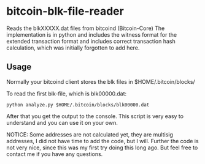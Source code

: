 # bitcoin-blk-file-reader
Reads the blkXXXXX.dat files from bitcoind (Bitcoin-Core)
The implementation is in python and includes the witness format for the extended transaction format and includes correct transaction hash calculation, which was initially forgotten to add here.

## Usage
Normally your bitcoind client stores the blk files in $HOME/.bitcoin/blocks/

To read the first blk-file, which is blk00000.dat:

```shell
python analyze.py $HOME/.bitcoin/blocks/blk00000.dat
```

After that you get the output to the console. This script is very easy to understand and you can use it on your own.

NOTICE: Some addresses are not calculated yet, they are multisig addresses, I did not have time to add the code, but I will. Further the code is not very nice, since this was my first try doing this long ago. But feel free to contact me if you have any questions.
